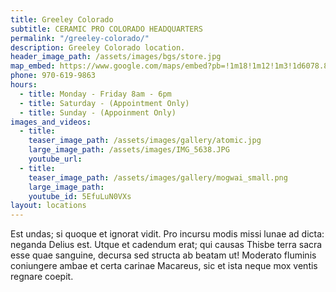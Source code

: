 ```yaml
---
title: Greeley Colorado
subtitle: CERAMIC PRO COLORADO HEADQUARTERS
permalink: "/greeley-colorado/"
description: Greeley Colorado location.
header_image_path: /assets/images/bgs/store.jpg
map_embed: https://www.google.com/maps/embed?pb=!1m18!1m12!1m3!1d6078.825079696553!2d-104.73651437442189!3d40.37754854341355!2m3!1f0!2f0!3f0!3m2!1i1024!2i768!4f13.1!3m3!1m2!1s0x876ea123e5fd1c41%3A0x99b3b4d2c3c54789!2s3620+35th+Ave+%233%2C+Evans%2C+CO+80620!5e0!3m2!1sen!2sus!4v1483197831576
phone: 970-619-9863
hours:
  - title: Monday - Friday 8am - 6pm
  - title: Saturday - (Appointment Only)
  - title: Sunday - (Appoinment Only)
images_and_videos:
  - title:
    teaser_image_path: /assets/images/gallery/atomic.jpg
    large_image_path: /assets/images/IMG_5638.JPG
    youtube_url: 
  - title:
    teaser_image_path: /assets/images/gallery/mogwai_small.png
    large_image_path: 
    youtube_id: 5EfuLuN0VXs
layout: locations
---
```




Est undas; si quoque et ignorat vidit. Pro incursu modis missi lunae ad dicta: neganda Delius est. Utque et cadendum erat; qui causas Thisbe terra sacra esse quae sanguine, decursa sed structa ab beatam ut! Moderato fluminis coniungere ambae et certa carinae Macareus, sic et ista neque mox ventis regnare coepit.

